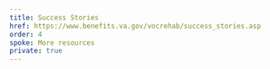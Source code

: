 ```yaml
---
title: Success Stories
href: https://www.benefits.va.gov/vocrehab/success_stories.asp
order: 4
spoke: More resources
private: true
---
```

